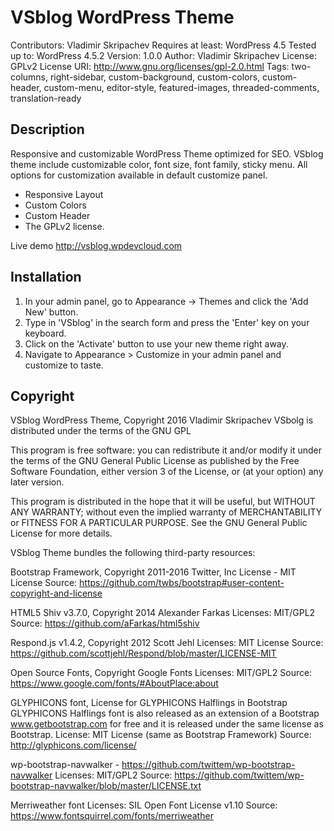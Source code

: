 # VSblog WordPress Theme

Contributors: Vladimir Skripachev
Requires at least: WordPress 4.5
Tested up to: WordPress 4.5.2
Version: 1.0.0
Author: Vladimir Skripachev
License: GPLv2
License URI: http://www.gnu.org/licenses/gpl-2.0.html
Tags: two-columns, right-sidebar, custom-background, custom-colors, custom-header, custom-menu, editor-style, featured-images, threaded-comments, translation-ready

## Description 
Responsive and customizable WordPress Theme optimized for SEO. VSblog theme include customizable color, font size, font family, sticky menu. All options for customization available in default customize panel.

* Responsive Layout
* Custom Colors
* Custom Header
* The GPLv2 license.

Live demo http://vsblog.wpdevcloud.com

## Installation

1. In your admin panel, go to Appearance -> Themes and click the 'Add New' button.
2. Type in 'VSblog' in the search form and press the 'Enter' key on your keyboard.
3. Click on the 'Activate' button to use your new theme right away.
4. Navigate to Appearance > Customize in your admin panel and customize to taste.

## Copyright 

VSblog WordPress Theme, Copyright 2016 Vladimir Skripachev
VSbolg is distributed under the terms of the GNU GPL

This program is free software: you can redistribute it and/or modify
it under the terms of the GNU General Public License as published by
the Free Software Foundation, either version 3 of the License, or
(at your option) any later version.

This program is distributed in the hope that it will be useful,
but WITHOUT ANY WARRANTY; without even the implied warranty of
MERCHANTABILITY or FITNESS FOR A PARTICULAR PURPOSE. See the
GNU General Public License for more details.

VSblog Theme bundles the following third-party resources:

Bootstrap Framework, Copyright 2011-2016 Twitter, Inc
License - MIT License
Source: https://github.com/twbs/bootstrap#user-content-copyright-and-license

HTML5 Shiv v3.7.0, Copyright 2014 Alexander Farkas
Licenses: MIT/GPL2
Source: https://github.com/aFarkas/html5shiv

Respond.js v1.4.2, Copyright 2012 Scott Jehl
Licenses: MIT License
Source: https://github.com/scottjehl/Respond/blob/master/LICENSE-MIT

Open Source Fonts, Copyright Google Fonts
Licenses: MIT/GPL2
Source: https://www.google.com/fonts/#AboutPlace:about

GLYPHICONS font, License for GLYPHICONS Halflings in Bootstrap
GLYPHICONS Halflings font is also released as an extension of a Bootstrap www.getbootstrap.com for free and it is released under the same license as Bootstrap.
License: MIT License (same as Bootstrap Framework)
Source: http://glyphicons.com/license/

wp-bootstrap-navwalker - https://github.com/twittem/wp-bootstrap-navwalker
Licenses: MIT/GPL2
Source: https://github.com/twittem/wp-bootstrap-navwalker/blob/master/LICENSE.txt

Merriweather font
Licenses: SIL Open Font License v1.10
Source: https://www.fontsquirrel.com/fonts/merriweather

